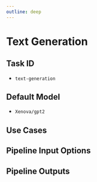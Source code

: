 ```yaml
---
outline: deep
---
```


# Text Generation


## Task ID

- `text-generation`

## Default Model

- `Xenova/gpt2`

## Use Cases

## Pipeline Input Options

## Pipeline Outputs